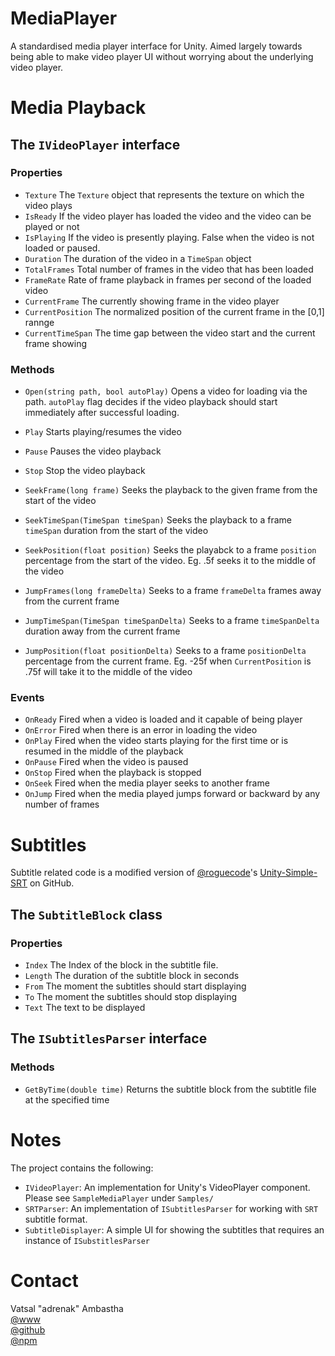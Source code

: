 # MediaPlayer
A standardised media player interface for Unity. Aimed largely towards being able to make video player UI without worrying about the underlying video player.

# Media Playback
## The `IVideoPlayer` interface
### Properties
* `Texture` The `Texture` object that represents the texture on which the video plays
* `IsReady` If the video player has loaded the video and the video can be played or not
* `IsPlaying` If the video is presently playing. False when the video is not loaded or paused.
* `Duration` The duration of the video in a `TimeSpan` object
* `TotalFrames` Total number of frames in the video that has been loaded
* `FrameRate` Rate of frame playback in frames per second of the loaded video
* `CurrentFrame` The currently showing frame in the video player
* `CurrentPosition` The normalized position of the current frame in the [0,1] rannge
* `CurrentTimeSpan` The time gap between the video start and the current frame showing

### Methods
* `Open(string path, bool autoPlay)` Opens a video for loading via the path. `autoPlay` flag decides if the video playback should start immediately after successful loading.
* `Play` Starts playing/resumes the video
* `Pause` Pauses the video playback
* `Stop` Stop the video playback
  
* `SeekFrame(long frame)` Seeks the playback to the given frame from the start of the video
* `SeekTimeSpan(TimeSpan timeSpan)` Seeks the playback to a frame `timeSpan` duration from the start of the video
* `SeekPosition(float position)` Seeks the playabck to a frame `position` percentage from the start of the video. Eg. .5f seeks it to the middle of the video
  
* `JumpFrames(long frameDelta)` Seeks to a frame `frameDelta` frames away from the current frame
* `JumpTimeSpan(TimeSpan timeSpanDelta)` Seeks to a frame `timeSpanDelta` duration away from the current frame
* `JumpPosition(float positionDelta)` Seeks to a frame `positionDelta` percentage from the current frame. Eg. -25f when `CurrentPosition` is .75f will take it to the middle of the video

### Events
* `OnReady` Fired when a video is loaded and it capable of being player
* `OnError` Fired when there is an error in loading the video
* `OnPlay` Fired when the video starts playing for the first time or is resumed in the middle of the playback
* `OnPause` Fired when the video is paused
* `OnStop` Fired when the playback is stopped
* `OnSeek` Fired when the media player seeks to another frame
* `OnJump` Fired when the media played jumps forward or backward by any number of frames

# Subtitles
Subtitle related code is a modified version of [@roguecode](https://www.github.com/roguecode)'s [Unity-Simple-SRT](https://github.com/roguecode/Unity-Simple-SRT) on GitHub.

## The `SubtitleBlock` class
### Properties
* `Index` The Index of the block in the subtitle file.
* `Length` The duration of the subtitle block in seconds
* `From` The moment the subtitles should start displaying
* `To` The moment the subtitles should stop displaying
* `Text` The text to be displayed

## The `ISubtitlesParser` interface
### Methods
* `GetByTime(double time)` Returns the subtitle block from the subtitle file at the specified time

# Notes
The project contains the following:
* `IVideoPlayer`: An implementation for Unity's VideoPlayer component. Please see `SampleMediaPlayer` under `Samples/` 
* `SRTParser`: An implementation of `ISubtitlesParser` for working with `SRT` subtitle format. 
* `SubtitleDisplayer`: A simple UI for showing the subtitles that requires an instance of `ISubstitlesParser`

# Contact
Vatsal "adrenak" Ambastha  
[@www](http://www.vatsalambastha.com)  
[@github](https://www.github.com/adrenak)  
[@npm](https://www.npmjs.com/~adrenak)